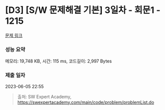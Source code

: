 # [D3] [S/W 문제해결 기본] 3일차 - 회문1 - 1215 

[문제 링크](https://swexpertacademy.com/main/code/problem/problemDetail.do?contestProbId=AV14QpAaAAwCFAYi) 

### 성능 요약

메모리: 19,748 KB, 시간: 115 ms, 코드길이: 2,997 Bytes

### 제출 일자

2023-06-05 22:55



> 출처: SW Expert Academy, https://swexpertacademy.com/main/code/problem/problemList.do